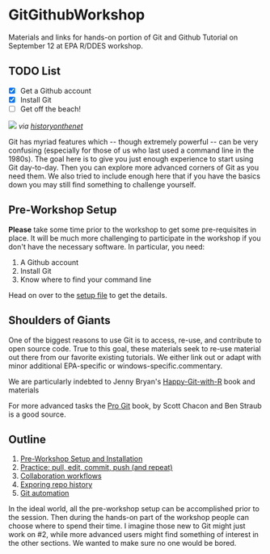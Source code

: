 # GitGithubWorkshop

Materials and links for hands-on portion of Git and Github Tutorial on September 12 at EPA R/DDES workshop.

## TODO List

- [x] Get a Github account
- [x] Install Git
- [ ] Get off the beach!

![](https://www.historyonthenet.com/wp-content/uploads/2016/11/overlord.jpg)
*via [historyonthenet](https://www.historyonthenet.com/beachmasters/)*

Git has myriad features which -- though extremely powerful -- can be very confusing (especially for those of us who last used a command line in the 1980s). The goal here is to give you just enough experience to start using Git day-to-day. Then you can explore more advanced corners of Git as you need them. We also tried to include enough here that if you have the basics down you may still find something to challenge yourself.


## Pre-Workshop Setup

**Please** take some time prior to the workshop to get some pre-requisites in place. It will be much more challenging to participate in the workshop if you don't have the necessary software. In particular, you need:

1) A Github account
2) Install Git
3) Know where to find your command line

Head on over to the [setup file](01-setup.md) to get the details.


## Shoulders of Giants

One of the biggest reasons to use Git is to access, re-use, and contribute to open source code. True to this goal, these materials seek to re-use material out there from our favorite existing tutorials. We either link out or adapt with minor additional EPA-specific or windows-specific.commentary.

We are particularly indebted to Jenny Bryan's [Happy-Git-with-R](http://happygitwithr.com/) book and materials
    
For more advanced tasks the [Pro Git](https://git-scm.com/book/en/v2) book, by Scott Chacon and Ben Straub is a good source.


## Outline

1) [Pre-Workshop Setup and Installation](01-setup.md)
2) [Practice: pull, edit, commit, push (and repeat)](02-practice.md)
3) [Collaboration workflows](03-collaboration.md)
4) [Exporing repo history](04-history.md)
5) [Git automation](05-automation.md)

In the ideal world, all the pre-workshop setup can be accomplished prior to the session. Then during the hands-on part of the workshop people can choose where to spend their time. I imagine those new to Git might just work on #2, while more advanced users might find something of interest in the other sections. We wanted to make sure no one would be bored.